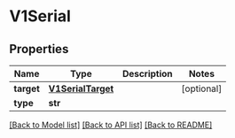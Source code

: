 # V1Serial

## Properties
Name | Type | Description | Notes
------------ | ------------- | ------------- | -------------
**target** | [**V1SerialTarget**](V1SerialTarget.md) |  | [optional]
**type** | **str** |  |

[[Back to Model list]](../README.md#documentation-for-models) [[Back to API list]](../README.md#documentation-for-api-endpoints) [[Back to README]](../README.md)


